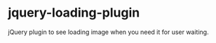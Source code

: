 jquery-loading-plugin
=====================

jQuery plugin to see loading image when you need it for user waiting.